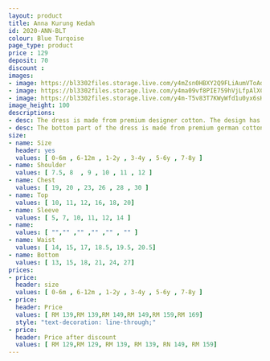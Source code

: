 ```yaml
---
layout: product
title: Anna Kurung Kedah
id: 2020-ANN-BLT
colour: Blue Turqoise
page_type: product
price : 129
deposit: 70
discount : 
images:
- image: https://bl3302files.storage.live.com/y4mZsn0HBXY2Q9FLiAumVToAdj73hu0nGdRU1d6TXozxxRll-Wx1dVSQZtJ0c01IeAi9xrie3YjXCOtqGOb8cnbGS9TFddR9Hhlh2q8laTIQf4sQrCefI3Lyn6C0LB9lWgPoto6hrlbtNFcqb5wm9S7TDtacBVQ55UzCU7DOwUg0E7feJZYQo2PiamoG5QXbd3W?width=819&height=1024&cropmode=none
- image: https://bl3302files.storage.live.com/y4ma09vf8PIE759hVjLfpAlXCWmx9mD5_ck1sh4pNcX_R8sHh02B7N9KgFS_Rn2BOD9qZEL0ZKrvl7jC4cFdNaxJnXKEIpLuGhdrVcWxf6C8NojMmBYNEHzhDbL2qrhnG5i9dyOU7OusiPSBoPxmvgGyfvIiUnotyBpXtbTlVkqvjZO47-elBmp64KotJ5Yy1OC?width=819&height=1024&cropmode=none
- image: https://bl3302files.storage.live.com/y4m-T5v83T7KWyWfd1u0yx6sHGWVmkNwxkBlGloM7_X29Uk6is6Ymrzc_Mi5wv4j5poBfzDnJv4ufXakdTQwlmhxUw7pHs-FH5k3PyK_rZ-DLzFmNJ5UdEueViQUKc1r6HAzbcGUcTi5N5EEIeNJopOB8VKuxzHG2VtFlbLVCI2djT9fQ6XOcIPzlep1a2C-Lk6?width=819&height=1024&cropmode=none
image_height: 100
descriptions:
- desc: The dress is made from premium designer cotton. The design has a round neck with zip at the back
- desc: The bottom part of the dress is made from premium german cotton. With fully elastic waist and long folded skirt
size:
- name: Size
  header: yes
  values: [ 0-6m , 6-12m , 1-2y , 3-4y , 5-6y , 7-8y ]
- name: Shoulder
  values: [ 7.5, 8  , 9 , 10 , 11 , 12 ]
- name: Chest
  values: [ 19, 20 , 23, 26 , 28 , 30 ]
- name: Top
  values: [ 10, 11, 12, 16, 18, 20]
- name: Sleeve
  values: [ 5, 7, 10, 11, 12, 14 ]
- name: 
  values: [ "","" ,"" ,"" ,"" , "" ]
- name: Waist
  values: [ 14, 15, 17, 18.5, 19.5, 20.5]
- name: Bottom
  values: [ 13, 15, 18, 21, 24, 27]
prices:
- price:
  header: size
  values: [ 0-6m , 6-12m , 1-2y , 3-4y , 5-6y , 7-8y ]
- price:
  header: Price
  values: [ RM 139,RM 139,RM 149,RM 149,RM 159,RM 169]
  style: "text-decoration: line-through;"
- price:
  header: Price after discount
  values: [ RM 129,RM 129, RM 139, RM 139, RN 149, RM 159]
---
```

